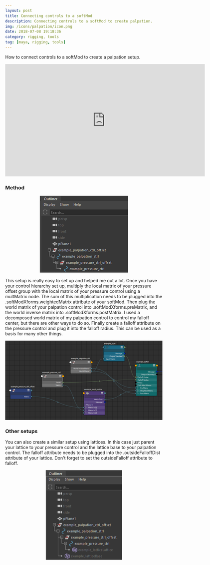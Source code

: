 ```yaml
---
layout: post
title: Connecting controls to a softMod
description: Connecting controls to a softMod to create palpation. 
img: /icons/palpation/icon.png
date: 2018-07-08 19:18:36
category: rigging, tools
tag: [maya, rigging, tools]
---
```

How to connect controls to a softMod to create a palpation setup.
<p align="center"><iframe src="https://player.vimeo.com/video/351012708?color=ff9933&title=0&byline=0&portrait=0" width="640" height="360" frameborder="0" webkitallowfullscreen mozallowfullscreen allowfullscreen></iframe></p>

<h3>Method</h3>
 
<p align="center"><img src="/icons/palpation/palpation_outliner.png"/></p>
<p class="justify"> 
This setup is really easy to set up and helped me out a lot. Once you have your control hierarchy set up, 
multiply the local matrix of your pressure offset group with the local matrix of your pressure control using a multMatrix node.
The sum of this multiplication needs to be plugged into the .softModXforms.weightedMatrix attribute of your softMod. 
Then plug the world matrix of your palpation control into .softModXforms.preMatrix, and the world inverse matrix into .softModXforms.postMatrix.
I used a decomposed world matrix of my palpation control to control my falloff center, but there are other ways to do so.
Finally create a falloff attribute on the pressure control and plug it into the falloff radius. This can be used as a basis for many other things.
</p>
<p align="center"><img src="/icons/palpation/palpation_node_network.png"/></p>

<h3>Other setups</h3>

<p class="justify"> 
You can also create a similar setup using lattices. In this case just parent your lattice to your pressure control 
and the lattice base to your palpation control. The falloff attribute needs to be plugged into the .outsideFalloffDist 
attribute of your lattice. Don't forget to set the outsideFalloff attribute to falloff. 
</p>
<p align="center"><img src="/icons/palpation/palpation_lattice_outliner.png"/></p>


